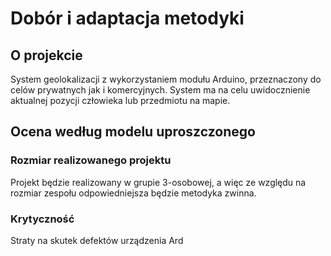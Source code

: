 # Dobór i adaptacja metodyki

## O projekcie

System geolokalizacji z wykorzystaniem modułu Arduino, przeznaczony do celów prywatnych jak i komercyjnych. System ma na celu uwidocznienie aktualnej pozycji człowieka lub przedmiotu na mapie.

## Ocena według modelu uproszczonego

### Rozmiar realizowanego projektu

Projekt będzie realizowany w grupie 3-osobowej, a więc ze względu na rozmiar zespołu odpowiedniejsza będzie metodyka zwinna.

### Krytyczność

Straty na skutek defektów urządzenia Ard
<!--stackedit_data:
eyJoaXN0b3J5IjpbMTY1MjkwMTgzNCwtMTkzNjc4OTI2Niw5OT
k0NTE0LC04NjQzODM3ODJdfQ==
-->